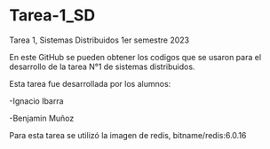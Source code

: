 # Tarea-1_SD
Tarea 1, Sistemas Distribuidos 1er semestre 2023

En este GitHub se pueden obtener los codigos que se usaron para el desarrollo de la tarea N°1 de sistemas distribuidos.

Esta tarea fue desarrollada por los alumnos:

-Ignacio Ibarra

-Benjamin Muñoz

Para esta tarea se utilizó la imagen de redis, bitname/redis:6.0.16

